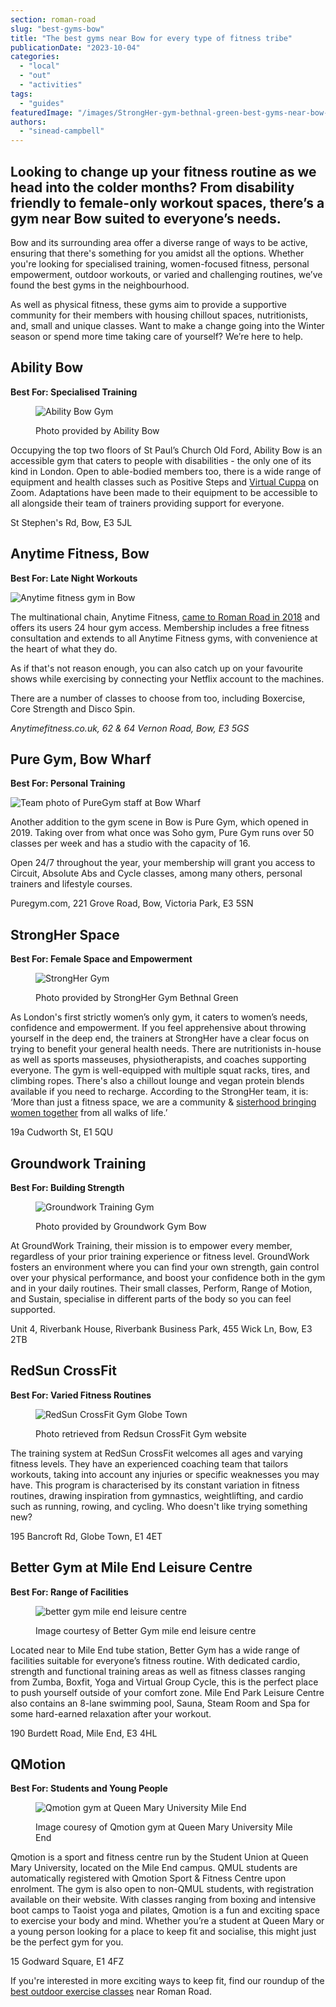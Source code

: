 ```yaml
---
section: roman-road
slug: "best-gyms-bow"
title: "The best gyms near Bow for every type of fitness tribe"
publicationDate: "2023-10-04"
categories: 
  - "local"
  - "out"
  - "activities"
tags: 
  - "guides"
featuredImage: "/images/StrongHer-gym-bethnal-green-best-gyms-near-bow-.jpg"
authors: 
  - "sinead-campbell"
---
```


## Looking to change up your fitness routine as we head into the colder months? From disability friendly to female-only workout spaces, there’s a gym near Bow suited to everyone’s needs. 

Bow and its surrounding area offer a diverse range of ways to be active, ensuring that there's something for you amidst all the options. Whether you're looking for specialised training, women-focused fitness, personal empowerment, outdoor workouts, or varied and challenging routines, we’ve found the best gyms in the neighbourhood. 

As well as physical fitness, these gyms aim to provide a supportive community for their members with housing chillout spaces, nutritionists, and, small and unique classes. Want to make a change going into the Winter season or spend more time taking care of yourself? We’re here to help. 

## Ability Bow

**Best For: Specialised Training**

<figure>

![Ability Bow Gym](/images/Ability-Bow-1024x683.jpg)

<figcaption>

Photo provided by Ability Bow

</figcaption>

</figure>

Occupying the top two floors of St Paul’s Church Old Ford, Ability Bow is an accessible gym that caters to people with disabilities - the only one of its kind in London. Open to able-bodied members too, there is a wide range of equipment and health classes such as Positive Steps and [Virtual Cuppa](https://romanroadlondon.com/best-tea-places-bow-globe-town/) on Zoom. Adaptations have been made to their equipment to be accessible to all alongside their team of trainers providing support for everyone. 

St Stephen's Rd, Bow, E3 5JL

## Anytime Fitness, Bow

**Best For: Late Night Workouts**

![Anytime fitness gym in Bow](/images/Anytime-fitness-1-1024x683.jpg)

The multinational chain, Anytime Fitness, [came to Roman Road in 2018](https://romanroadlondon.com/anytime-fitness-bow/) and offers its users 24 hour gym access. Membership includes a free fitness consultation and extends to all Anytime Fitness gyms, with convenience at the heart of what they do.

As if that's not reason enough, you can also catch up on your favourite shows while exercising by connecting your Netflix account to the machines.

There are a number of classes to choose from too, including Boxercise, Core Strength and Disco Spin.

_Anytimefitness.co.uk, 62 & 64 Vernon Road, Bow, E3 5GS_

## Pure Gym, Bow Wharf

**Best For: Personal Training**

![Team photo of PureGym staff at Bow Wharf](/images/PureGym-opening-meet-the-team-1024x683.jpg)

Another addition to the gym scene in Bow is Pure Gym, which opened in 2019. Taking over from what once was Soho gym, Pure Gym runs over 50 classes per week and has a studio with the capacity of 16.

Open 24/7 throughout the year, your membership will grant you access to Circuit, Absolute Abs and Cycle classes, among many others, personal trainers and lifestyle courses.

Puregym.com, 221 Grove Road, Bow, Victoria Park, E3 5SN

## StrongHer Space

**Best For: Female Space and Empowerment**

<figure>

![StrongHer Gym](/images/StrongHer-gym-bethnal-green-best-gyms-near-bow--1024x683.jpg)

<figcaption>

Photo provided by StrongHer Gym Bethnal Green

</figcaption>

</figure>

As London's first strictly women’s only gym, it caters to women’s needs, confidence and empowerment. If you feel apprehensive about throwing yourself in the deep end, the trainers at StrongHer have a clear focus on trying to benefit your general health needs. There are nutritionists in-house as well as sports masseuses, physiotherapists, and coaches supporting everyone. The gym is well-equipped with multiple squat racks, tires, and climbing ropes. There's also a chillout lounge and vegan protein blends available if you need to recharge. According to the StrongHer team, it is: ‘More than just a fitness space, we are a community & [sisterhood bringing women together](https://romanroadlondon.com/talking-to-local-women-2019/) from all walks of life.’

19a Cudworth St, E1 5QU

## Groundwork Training

**Best For: Building Strength**

<figure>

![Groundwork Training Gym](/images/Groundworks-Gym-The-Best-Gyms-Near-Bow--1024x683.jpg)

<figcaption>

Photo provided by Groundwork Gym Bow

</figcaption>

</figure>

At GroundWork Training, their mission is to empower every member, regardless of your prior training experience or fitness level. GroundWork fosters an environment where you can find your own strength, gain control over your physical performance, and boost your confidence both in the gym and in your daily routines. Their small classes, Perform, Range of Motion, and Sustain, specialise in different parts of the body so you can feel supported. 

Unit 4, Riverbank House, Riverbank Business Park, 455 Wick Ln, Bow, E3 2TB

## RedSun CrossFit

**Best For: Varied Fitness Routines**

<figure>

![RedSun CrossFit Gym Globe Town](/images/Crossfit-Gym--1024x683.jpg)

<figcaption>

Photo retrieved from Redsun CrossFit Gym website

</figcaption>

</figure>

The training system at RedSun CrossFit welcomes all ages and varying fitness levels. They have an experienced coaching team that tailors workouts, taking into account any injuries or specific weaknesses you may have. This program is characterised by its constant variation in fitness routines, drawing inspiration from gymnastics, weightlifting, and cardio such as running, rowing, and cycling. Who doesn't like trying something new?

195 Bancroft Rd, Globe Town, E1 4ET

## Better Gym at Mile End Leisure Centre

**Best For: Range of Facilities**

<figure>

![better gym mile end leisure centre ](/images/better-gym-mile-end-leisure-centre-1-1-1024x683.jpg)

<figcaption>

Image courtesy of Better Gym mile end leisure centre

</figcaption>

</figure>

Located near to Mile End tube station, Better Gym has a wide range of facilities suitable for everyone’s fitness routine. With dedicated cardio, strength and functional training areas as well as fitness classes ranging from Zumba, Boxfit, Yoga and Virtual Group Cycle, this is the perfect place to push yourself outside of your comfort zone. Mile End Park Leisure Centre also contains an 8-lane swimming pool, Sauna, Steam Room and Spa for some hard-earned relaxation after your workout.

190 Burdett Road, Mile End, E3 4HL

## QMotion

**Best For: Students and Young People**

<figure>

![Qmotion gym at Queen Mary University Mile End ](/images/Qmotion-gym-queen-mary-university-mile-end--1024x683.jpg)

<figcaption>

Image couresy of Qmotion gym at Queen Mary University Mile End

</figcaption>

</figure>

Qmotion is a sport and fitness centre run by the Student Union at Queen Mary University, located on the Mile End campus. QMUL students are automatically registered with Qmotion Sport & Fitness Centre upon enrolment. The gym is also open to non-QMUL students, with registration available on their website. With classes ranging from boxing and intensive boot camps to Taoist yoga and pilates, Qmotion is a fun and exciting space to exercise your body and mind. Whether you’re a student at Queen Mary or a young person looking for a place to keep fit and socialise, this might just be the perfect gym for you.

15 Godward Square, E1 4FZ

If you're interested in more exciting ways to keep fit, find our roundup of the [best outdoor exercise classes](https://romanroadlondon.com/best-outdoor-exercise-classes/) near Roman Road.


